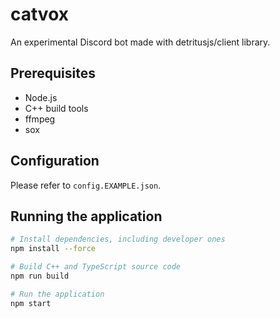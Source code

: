# catvox
An experimental Discord bot made with detritusjs/client library.

## Prerequisites
- Node.js
- C++ build tools
- ffmpeg
- sox

## Configuration
Please refer to `config.EXAMPLE.json`.

## Running the application
```bash
# Install dependencies, including developer ones
npm install --force

# Build C++ and TypeScript source code
npm run build

# Run the application
npm start
```